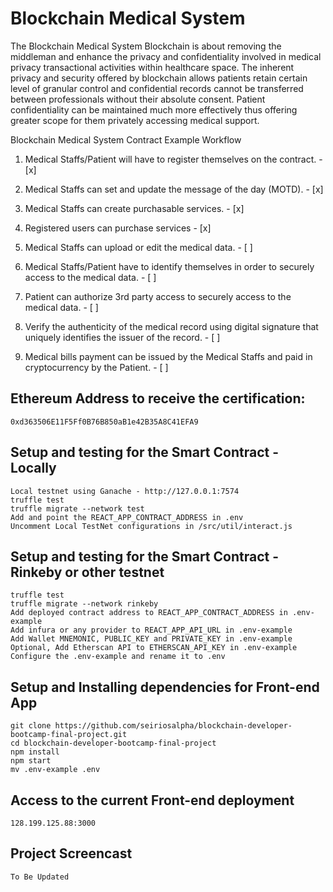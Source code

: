 # Blockchain Medical System

The Blockchain Medical System Blockchain is about removing the middleman and enhance the privacy and confidentiality involved in medical privacy transactional activities within healthcare space. The inherent privacy and security offered by blockchain allows patients retain certain level of granular control and confidential records cannot be transferred between professionals without their absolute consent. Patient confidentiality can be maintained much more effectively thus offering greater scope for them privately accessing medical support.

Blockchain Medical System Contract Example Workflow

1. Medical Staffs/Patient will have to register themselves on the contract. - [x]

2. Medical Staffs can set and update the message of the day (MOTD). - [x]

3. Medical Staffs can create purchasable services. - [x]

4. Registered users can purchase services - [x]

5. Medical Staffs can upload or edit the medical data. - [ ]

6. Medical Staffs/Patient have to identify themselves in order to securely access to the medical data. - [ ]

7. Patient can authorize 3rd party access to securely access to the medical data. - [ ]

8. Verify the authenticity of the medical record using digital signature that uniquely identifies the issuer of the record. - [ ]

9. Medical bills payment can be issued by the Medical Staffs and paid in cryptocurrency by the Patient. - [ ]

## Ethereum Address to receive the certification:

`0xd363506E11F5Ff0B76B850aB1e42B35A8C41EFA9`

## Setup and testing for the Smart Contract - Locally

```
Local testnet using Ganache - http://127.0.0.1:7574
truffle test
truffle migrate --network test
Add and point the REACT_APP_CONTRACT_ADDRESS in .env
Uncomment Local TestNet configurations in /src/util/interact.js
```

## Setup and testing for the Smart Contract - Rinkeby or other testnet

```
truffle test
truffle migrate --network rinkeby
Add deployed contract address to REACT_APP_CONTRACT_ADDRESS in .env-example
Add infura or any provider to REACT_APP_API_URL in .env-example
Add Wallet MNEMONIC, PUBLIC_KEY and PRIVATE_KEY in .env-example
Optional, Add Etherscan API to ETHERSCAN_API_KEY in .env-example
Configure the .env-example and rename it to .env
```

## Setup and Installing dependencies for Front-end App

```
git clone https://github.com/seiriosalpha/blockchain-developer-bootcamp-final-project.git
cd blockchain-developer-bootcamp-final-project
npm install
npm start
mv .env-example .env
```

## Access to the current Front-end deployment

`128.199.125.88:3000`

## Project Screencast

`To Be Updated`
